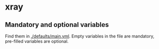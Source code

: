 # xray
## Mandatory and optional variables
Find them in [./defaults/main.yml](./defaults/main.yml). Empty variables in the file are mandatory, pre-filled variables are optional.
